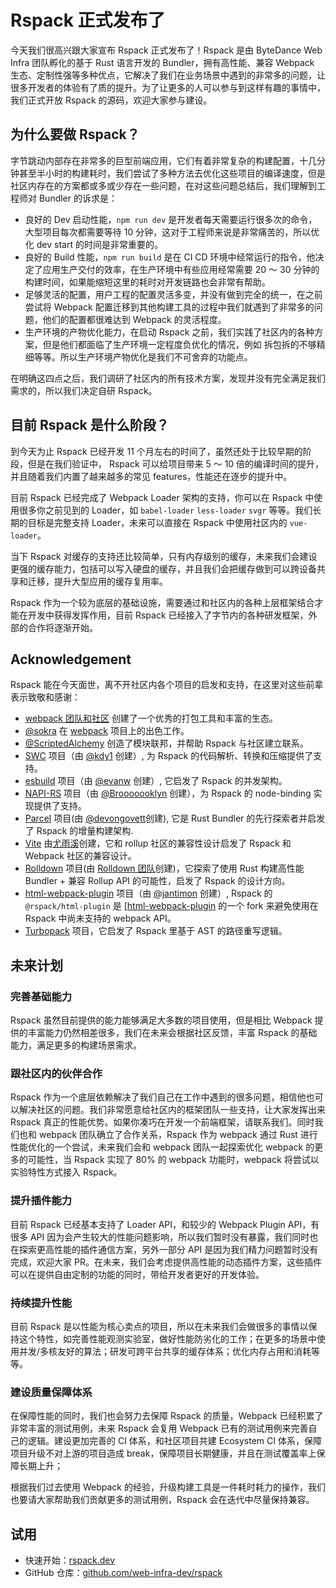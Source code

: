 # Rspack 正式发布了

今天我们很高兴跟大家宣布 Rspack 正式发布了！Rspack 是由 ByteDance Web Infra 团队孵化的基于 Rust 语言开发的 Bundler，拥有高性能、兼容 Webpack 生态、定制性强等多种优点，它解决了我们在业务场景中遇到的非常多的问题，让很多开发者的体验有了质的提升。为了让更多的人可以参与到这样有趣的事情中，我们正式开放 Rspack 的源码，欢迎大家参与建设。

## 为什么要做 Rspack？

字节跳动内部存在非常多的巨型前端应用，它们有着非常复杂的构建配置，十几分钟甚至半小时的构建耗时，我们尝试了多种方法去优化这些项目的编译速度，但是社区内存在的方案都或多或少存在一些问题，在对这些问题总结后，我们理解到工程师对 Bundler 的诉求是：

- 良好的 Dev 启动性能，`npm run dev` 是开发者每天需要运行很多次的命令，大型项目每次都需要等待 10 分钟，这对于工程师来说是非常痛苦的，所以优化 dev start 的时间是非常重要的。
- 良好的 Build 性能，`npm run build` 是在 CI CD 环境中经常运行的指令，他决定了应用生产交付的效率，在生产环境中有些应用经常需要 20 ～ 30 分钟的构建时间，如果能缩短这里的耗时对开发链路也会非常有帮助。
- 足够灵活的配置，用户工程的配置灵活多变，并没有做到完全的统一，在之前尝试将 Webpack 配置迁移到其他构建工具的过程中我们就遇到了非常多的问题，他们的配置都很难达到 Webpack 的灵活程度。
- 生产环境的产物优化能力，在启动 Rspack 之前，我们实践了社区内的各种方案，但是他们都面临了生产环境一定程度负优化的情况，例如 拆包拆的不够精细等等。所以生产环境产物优化是我们不可舍弃的功能点。

在明确这四点之后，我们调研了社区内的所有技术方案，发现并没有完全满足我们需求的，所以我们决定自研 Rspack。

## 目前 Rspack 是什么阶段？

到今天为止 Rspack 已经开发 11 个月左右的时间了，虽然还处于比较早期的阶段，但是在我们验证中， Rspack 可以给项目带来 5 ～ 10 倍的编译时间的提升，并且随着我们内置了越来越多的常见 features，性能还在逐步的提升中。

目前 Rspack 已经完成了 Webpack Loader 架构的支持，你可以在 Rspack 中使用很多你之前见到的 Loader，如 `babel-loader` `less-loader` `svgr` 等等。我们长期的目标是完整支持 Loader，未来可以直接在 Rspack 中使用社区内的 `vue-loader`。

当下 Rspack 对缓存的支持还比较简单，只有内存级别的缓存，未来我们会建设更强的缓存能力，包括可以写入硬盘的缓存，并且我们会把缓存做到可以跨设备共享和迁移，提升大型应用的缓存复用率。

Rspack 作为一个较为底层的基础设施，需要通过和社区内的各种上层框架结合才能在开发中获得发挥作用，目前 Rspack 已经接入了字节内的各种研发框架，外部的合作将逐渐开始。

## Acknowledgement

Rspack 能在今天面世，离不开社区内各个项目的启发和支持，在这里对这些前辈表示致敬和感谢：

- [webpack 团队和社区](https://webpack.js.org/) 创建了一个优秀的打包工具和丰富的生态。
- [@sokra](https://github.com/sokra) 在 [webpack](https://github.com/webpack/webpack) 项目上的出色工作。
- [@ScriptedAlchemy](https://github.com/ScriptedAlchemy) 创造了模块联邦，并帮助 Rspack 与社区建立联系。
- [SWC](https://swc.rs/) 项目（由 [@kdy1](https://github.com/kdy1) 创建）, 为 Rspack 的代码解析、转换和压缩提供了支持。
- [esbuild](https://github.com/evanw/esbuild) 项目（由 [@evanw](https://github.com/evanw) 创建）, 它启发了 Rspack 的并发架构。
- [NAPI-RS](https://github.com/napi-rs/napi-rs) 项目（由 [@Brooooooklyn](https://github.com/Brooooooklyn) 创建），为 Rspack 的 node-binding 实现提供了支持。
- [Parcel](https://github.com/parcel-bundler/parcel) 项目(由 [@devongovett](https://github.com/devongovett)创建), 它是 Rust Bundler 的先行探索者并启发了 Rspack 的增量构建架构.
- [Vite](https://github.com/vitejs/vite) 由[尤雨溪](https://github.com/yyx990803)创建，它和 rollup 社区的兼容性设计启发了 Rspack 和 Webpack 社区的兼容设计。
- [Rolldown](https://github.com/rolldown-rs/rolldown) 项目(由 [Rolldown 团队](https://github.com/sponsors/rolldown-rs)创建)，它探索了使用 Rust 构建高性能 Bundler + 兼容 Rollup API 的可能性，启发了 Rspack 的设计方向。
- [html-webpack-plugin](https://github.com/jantimon/html-webpack-plugin) 项目（由 [@jantimon](https://github.com/jantimon) 创建）, Rspack 的 `@rspack/html-plugin` 是 [[html-webpack-plugin](https://github.com/jantimon/html-webpack-plugin) 的一个 fork 来避免使用在 Rspack 中尚未支持的 webpack API。
- [Turbopack](https://github.com/vercel/turbo) 项目，它启发了 Rspack 里基于 AST 的路径重写逻辑。

## 未来计划

### 完善基础能力

Rspack 虽然目前提供的能力能够满足大多数的项目使用，但是相比 Webpack 提供的丰富能力仍然相差很多，我们在未来会根据社区反馈，丰富 Rspack 的基础能力，满足更多的构建场景需求。

### 跟社区内的伙伴合作

Rspack 作为一个底层依赖解决了我们自己在工作中遇到的很多问题，相信他也可以解决社区的问题。我们非常愿意给社区内的框架团队一些支持，让大家发挥出来 Rspack 真正的性能优势。如果你凑巧在开发一个前端框架，请联系我们。同时我们也和 webpack 团队确立了合作关系，Rspack 作为 webpack 通过 Rust 进行性能优化的一个尝试，未来我们会和 webpack 团队一起探索优化 webpack 的更多的可能性，当 Rspack 实现了 80% 的 webpack 功能时，webpack 将尝试以实验特性方式接入 Rspack。

### 提升插件能力

目前 Rspack 已经基本支持了 Loader API，和较少的 Webpack Plugin API，有很多 API 因为会产生较大的性能问题影响，所以我们暂时没有暴露，我们同时也在探索更高性能的插件通信方案，另外一部分 API 是因为我们精力问题暂时没有完成，欢迎大家 PR。在未来，我们会考虑提供高性能的动态插件方案，这些插件可以在提供自由定制的功能的同时，带给开发者更好的开发体验。

### 持续提升性能

目前 Rspack 是以性能为核心卖点的项目，所以在未来我们会做很多的事情以保持这个特性，如完善性能观测实验室，做好性能防劣化的工作；在更多的场景中使用并发/多核友好的算法；研发可跨平台共享的缓存体系；优化内存占用和消耗等等。

### 建设质量保障体系

在保障性能的同时，我们也会努力去保障 Rspack 的质量，Webpack 已经积累了非常丰富的测试用例，未来 Rspack 会复用 Webpack 已有的测试用例来完善自己的逻辑。建设更加完善的 CI 体系，和社区项目共建 Ecosystem CI 体系，保障项目升级不对上游的项目造成 break，保障项目长期健康，并且在测试覆盖率上保障长期上升；

根据我们过去使用 Webpack 的经验，升级构建工具是一件耗时耗力的操作，我们也要请大家帮助我们贡献更多的测试用例，Rspack 会在迭代中尽量保持兼容。

## 试用

- 快速开始：[rspack.dev](https://rspack.dev)
- GitHub 仓库：[github.com/web-infra-dev/rspack](https://github.com/web-infra-dev/rspack)
